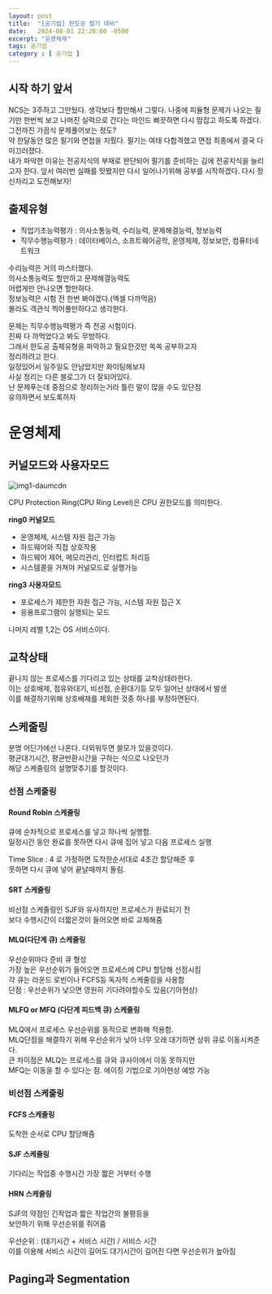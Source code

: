 ```yaml
---
layout: post
title:  "[공기업] 한도공 필기 대비"
date:   2024-08-01 22:20:00 -0500
excerpt: "운영체제"
tags: 공기업
category : [ 공기업 ]
---
```


## 시작 하기 앞서

NCS는 3주하고 그만뒀다. 생각보다 할만해서 그렇다.   나중에 피듈형 문제가 나오는 필기만 한번씩 보고   나머진 실력으로 간다는 마인드 삐끗하면 다시 맘잡고 하도록 하겠다.   그전까진 가끔식 문제풀어보는 정도?  
약 한달동안 많은 필기와 면접을 치뤘다.   필기는 여태 다합격했고 면접 최종에서 결국 다 미끄러졌다.  
내가 파악한 이유는 전공지식의 부재로 판단되어   필기를 준비하는 김에 전공지식을 늘리고자 한다.   앞서 여러번 실패를 맛봤지만   다시 일어나기위해 공부를 시작하겠다.
다시 정신차리고 도전해보자!

## 출제유형

+ 직업기초능력평가 : 의사소통능력, 수리능력, 문제해결능력, 정보능력
+ 직무수행능력평가 : 데이터베이스, 소프트웨어공학, 운영체제, 정보보안, 컴퓨터네트워크
 
수리능력은 거의 마스터했다.   
의사소통능력도 할만하고 문제해결능력도  
어렵게만 안나오면 할만하다.  
정보능력은 시험 전 한번 봐야겠다.(엑셀 다까먹음)  
몰라도 객관식 찍어풀만하다고 생각한다.  

문제는 직무수행능력평가 즉 전공 시험이다.  
진짜 다 까먹었다고 봐도 무방하다.  
그래서 한도공 출제유형을 파악하고 필요한것만 쏙쏙 공부하고자  
정리하려고 한다.  
일정있어서 일주일도 안남았지만 화이팅해보자  
사실 정리는 다른 블로그가 더 잘되어있다.  
난 문제푸는데 중점으로 정리하는거라 틀린 말이 많을 수도 있단점  
유의하면서 보도록하자  

# 운영체제

## 커널모드와 사용자모드

<img src="https://i.ibb.co/jMC3Zs6/img1-daumcdn.png" alt="img1-daumcdn" border="0">

CPU Protection Ring(CPU Ring Level)은 CPU 권한모드를 의미한다.  

**ring0 커널모드**  
+ 운영체제, 시스템 자원 접근 가능
+ 하드웨어와 직접 상호작용
+ 하드웨어 제어, 메모리관리, 인터럽트 처리등
+ 시스템콜을 거쳐야 커널모드로 실행가능

**ring3 사용자모드**  
+ 포로세스가 제한한 자원 접근 가능, 시스템 자원 접근 X
+ 응용프로그램이 실행되는 모드

나머지 레벨 1,2는 OS 서비스이다.

## 교착상태

끝나지 않는 프로세스를 기다리고 있는 상태를 교착상태라한다.  
이는 상호배제, 점유와대기, 비선점, 순환대기등 모두 일어난 상태에서 발생  
이를 해결하기위해 상호배제를 제외한 것중 하나를 부정하면된다.  

## 스케줄링

분명 어딘가에선 나온다. 다외워두면 쓸모가 있을것이다.  
평균대기시간, 평균반환시간을 구하는 식으로 나오던가  
해당 스케줄링의 설명맞추기를 할것이다.

### 선점 스케줄링

#### Round Robin 스케줄링

큐에 순차적으로 프로세스를 넣고 하나씩 실행함.  
일정시간 동안 완료를 못하면 다시 큐에 집어 넣고 다음 프로세스 실행

Time Slice : 4 로 가정하면 도착한순서대로 4초간 할당해준 후  
못하면 다시 큐에 넣어 끝날때까지 돌림.  

#### SRT 스케줄링

비선점 스케줄링인 SJF와 유사하지만 프로세스가 완료되기 전  
보다 수행시간이 더짧은것이 들어오면 바로 교체해줌

#### MLQ(다단계 큐) 스케줄링

우선순위마다 준비 큐 형성  
가장 높은 우선순위가 들어오면 프로세스에 CPU 할당해 선점시킴  
각 큐는 라운드 로빈이나 FCFS등 독자적 스케줄링을 사용함  
단점 : 우선순위가 낮으면 영원히 기다려야할수도 있음(기아현상)  

#### MLFQ or MFQ (다단계 피드백 큐) 스케줄링

MLQ에서 프로세스 우선순위를 동적으로 변화해 적용함.  
MLQ단점을 해결하기 위해 우선순위가 낮아 너무 오래 대기하면 상위 큐로 이동시켜준다.  
큰 차이점은 MLQ는 프로세스를 큐와 큐사이에서 이동 못하지만  
MFQ는 이동을 할 수 있다는 점.  에이징 기법으로 기아현상 예방 가능  

### 비선점 스케줄링

#### FCFS 스케줄링

도착한 순서로 CPU 할당해줌

#### SJF 스케줄링

기다리는 작업중 수행시간 가장 짧은 거부터 수행  

#### HRN 스케줄링

SJF의 약점인 긴작업과 짧은 작업간의 불평등을  
보안하기 위해 우선순위를 쥐어줌  

우선순위 : (대기시간 + 서비스 시간) / 서비스 시간  
이를 이용해 서비스 시간이 길어도 대기시간이 길어진 다면 우선순위가 높아짐  


## Paging과 Segmentation



